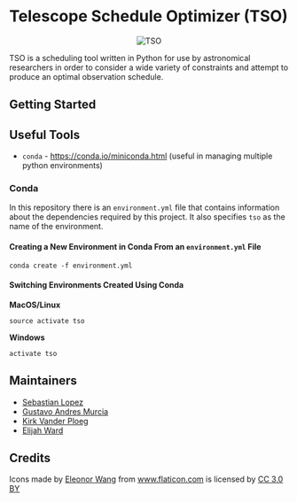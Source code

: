 # Telescope Schedule Optimizer (TSO)

<p align="center">
<img align="center" src="https://github.com/elijah-ward/TSO/blob/master/images/TSO.png" alt="TSO"/>
</p>

TSO is a scheduling tool written in Python for use by astronomical researchers in order to consider a wide variety of constraints and attempt to produce an optimal observation schedule.

## Getting Started

## Useful Tools

- `conda` - https://conda.io/miniconda.html (useful in managing multiple python environments)

### Conda

In this repository there is an `environment.yml` file that contains information about the dependencies required by this project. It also specifies `tso` as the name of the environment.

#### Creating a New Environment in Conda From an `environment.yml` File

```
conda create -f environment.yml
```

#### Switching Environments Created Using Conda

**MacOS/Linux**
```
source activate tso
```
**Windows**
```
activate tso
```

## Maintainers

- [Sebastian Lopez](https://github.com/se95lopez)
- [Gustavo Andres Murcia](https://github.com/GAUNSD)
- [Kirk Vander Ploeg](https://github.com/Kirk-V)
- [Elijah Ward](https://github.com/elijah-ward)

## Credits

<div>Icons made by <a href="https://www.flaticon.com/authors/eleonor-wang" title="Eleonor Wang">Eleonor Wang</a> from <a href="https://www.flaticon.com/" title="Flaticon">www.flaticon.com</a> is licensed by <a href="http://creativecommons.org/licenses/by/3.0/" title="Creative Commons BY 3.0" target="_blank">CC 3.0 BY</a></div>
